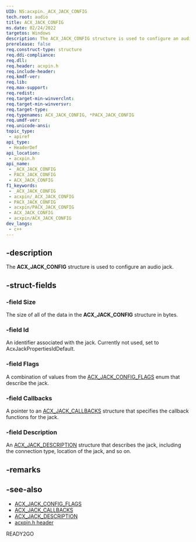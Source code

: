 ```yaml
---
UID: NS:acxpin._ACX_JACK_CONFIG
tech.root: audio
title: ACX_JACK_CONFIG
ms.date: 02/24/2022
targetos: Windows
description: The ACX_JACK_CONFIG structure is used to configure an audio jack.
prerelease: false
req.construct-type: structure
req.ddi-compliance: 
req.dll: 
req.header: acxpin.h
req.include-header: 
req.kmdf-ver: 
req.lib: 
req.max-support: 
req.redist: 
req.target-min-winverclnt: 
req.target-min-winversvr: 
req.target-type: 
req.typenames: ACX_JACK_CONFIG, *PACX_JACK_CONFIG
req.umdf-ver: 
req.unicode-ansi: 
topic_type:
 - apiref
api_type:
 - HeaderDef
api_location:
 - acxpin.h
api_name:
 - _ACX_JACK_CONFIG
 - PACX_JACK_CONFIG
 - ACX_JACK_CONFIG
f1_keywords:
 - _ACX_JACK_CONFIG
 - acxpin/_ACX_JACK_CONFIG
 - PACX_JACK_CONFIG
 - acxpin/PACX_JACK_CONFIG
 - ACX_JACK_CONFIG
 - acxpin/ACX_JACK_CONFIG
dev_langs:
 - c++
---
```


## -description

The **ACX_JACK_CONFIG** structure is used to configure an audio jack.

## -struct-fields

### -field Size

The size of all of the data in the **ACX_JACK_CONFIG** structure in bytes.

### -field Id

An identifier associated with the jack. Currently not used, set to AcxJackPropertiesIdDefault.

### -field Flags

A combination of values from the [ACX_JACK_CONFIG_FLAGS](ne-acxpin-acx_jack_config_flags.md) enum that describe the jack.

### -field Callbacks

A pointer to an [ACX_JACK_CALLBACKS](ns-acxpin-acx_jack_callbacks.md) structure that specifies the callback functions for the jack.

### -field Description

An [ACX_JACK_DESCRIPTION](ns-acxpin-acx_jack_description.md) structure that describes the jack, including the connection type, location of the jack, and so on.

## -remarks

## -see-also

- [ACX_JACK_CONFIG_FLAGS](ne-acxpin-acx_jack_config_flags.md)
- [ACX_JACK_CALLBACKS](ns-acxpin-acx_jack_callbacks.md)
- [ACX_JACK_DESCRIPTION](ns-acxpin-acx_jack_description.md)
- [acxpin.h header](index.md)

READY2GO
